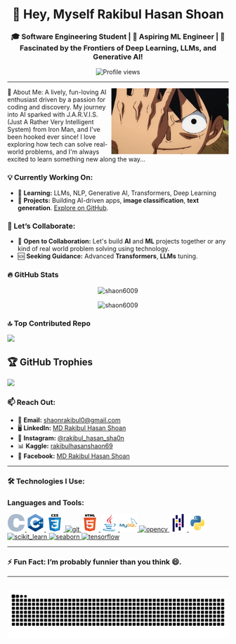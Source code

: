 <h1 align="center">👋 Hey, Myself Rakibul Hasan Shoan</h1>
<h3 align="center">🎓 Software Engineering Student | 🤖 Aspiring ML Engineer | 🌟 Fascinated by the Frontiers of Deep Learning, LLMs, and Generative AI!</h3>

<p align="center"> 
  <img src="https://komarev.com/ghpvc/?username=shaon6009&label=Profile%20views&color=0e75b6&style=flat" alt="Profile views" />
</p>

<hr>
<img align="right" height="150" src="https://raw.githubusercontent.com/shaon6009/shaon6009/refs/heads/main/giphy.webp"  />
🚀 About Me:
A lively, fun-loving AI enthusiast driven by a passion for coding and discovery. My journey into AI sparked with J.A.R.V.I.S. (Just A Rather Very Intelligent System) from Iron Man, and I've been hooked ever since! I love exploring how tech can solve real-world problems, and I'm always excited to learn something new along the way...

### 💡 Currently Working On:
- 🌱 **Learning:** LLMs, NLP, Generative AI, Transformers, Deep Learning
- 🔭 **Projects:** Building AI-driven apps, **image classification**, **text generation**. [Explore on GitHub](https://github.com/shaon6009).

### 🤝 Let’s Collaborate:
- 💼 **Open to Collaboration:** Let's build **AI** and **ML** projects together or any kind of real world problem solving using technology.
- 🆘 **Seeking Guidance:** Advanced **Transformers**, **LLMs** tuning.

### 🔥 **GitHub Stats**

<div align="center">
<p><img align="center" src="https://github-readme-stats.vercel.app/api?username=shaon6009&show_icons=true&theme=algolia&hide_border=true&border_radius=20&include_all_commits=true&count_private=true" alt="shaon6009" /></p>
<!-- <p>
  <img align="center" 
       src="https://github-readme-streak-stats.herokuapp.com/?user=shaon6009&theme=algolia&hide_border=true&border_radius=20"
alt="shaon6009" onerror="this.onerror=null; this.src='https://path-to-your-backup-image';" /> -->
</p>
<p><img align="center" src="https://github-readme-stats.vercel.app/api/top-langs/?username=shaon6009&theme=algolia&hide_border=true&layout=compact&border_radius=20&count_private=true" alt="shaon6009" /></p>
</div>


### 🔝 Top Contributed Repo
![](https://github-contributor-stats.vercel.app/api?username=shaon6009&limit=5&theme=dark&combine_all_yearly_contributions=true)

## 🏆 GitHub Trophies
![](https://github-profile-trophy.vercel.app/?username=shaon6009&theme=radical&no-frame=false&no-bg=true&margin-w=4)

### 📫 Reach Out:
- 📧 **Email:** [shaonrakibul0@gmail.com](mailto:shaonrakibul0@gmail.com)
- 🖥️ **LinkedIn:** [MD Rakibul Hasan Shoan](https://linkedin.com/in/rakibul-hasan-shaon-a22279287)
- 📸 **Instagram:** [@rakibul_hasan_sha0n](https://instagram.com/rakibul_hasan_sha0n)
- 📊 **Kaggle:** [rakibulhasanshaon69](https://kaggle.com/rakibulhasanshaon69)
- 📘 **Facebook:** [MD Rakibul Hasan Shoan](https://fb.com/hasan.shaon.545)
<hr>

### 🛠️ Technologies I Use:
<h3 align="left">Languages and Tools:</h3>
<p align="left"> <a href="https://www.cprogramming.com/" target="_blank" rel="noreferrer"> <img src="https://raw.githubusercontent.com/devicons/devicon/master/icons/c/c-original.svg" alt="c" width="40" height="40"/> </a> <a href="https://www.w3schools.com/cpp/" target="_blank" rel="noreferrer"> <img src="https://raw.githubusercontent.com/devicons/devicon/master/icons/cplusplus/cplusplus-original.svg" alt="cplusplus" width="40" height="40"/> </a> <a href="https://www.w3schools.com/css/" target="_blank" rel="noreferrer"> <img src="https://raw.githubusercontent.com/devicons/devicon/master/icons/css3/css3-original-wordmark.svg" alt="css3" width="40" height="40"/> </a> <a href="https://git-scm.com/" target="_blank" rel="noreferrer"> <img src="https://www.vectorlogo.zone/logos/git-scm/git-scm-icon.svg" alt="git" width="40" height="40"/> </a> <a href="https://www.w3.org/html/" target="_blank" rel="noreferrer"> <img src="https://raw.githubusercontent.com/devicons/devicon/master/icons/html5/html5-original-wordmark.svg" alt="html5" width="40" height="40"/> </a> <a href="https://www.java.com" target="_blank" rel="noreferrer"> <img src="https://raw.githubusercontent.com/devicons/devicon/master/icons/java/java-original.svg" alt="java" width="40" height="40"/> </a> <a href="https://www.mysql.com/" target="_blank" rel="noreferrer"> <img src="https://raw.githubusercontent.com/devicons/devicon/master/icons/mysql/mysql-original-wordmark.svg" alt="mysql" width="40" height="40"/> </a> <a href="https://opencv.org/" target="_blank" rel="noreferrer"> <img src="https://www.vectorlogo.zone/logos/opencv/opencv-icon.svg" alt="opencv" width="40" height="40"/> </a> <a href="https://pandas.pydata.org/" target="_blank" rel="noreferrer"> <img src="https://raw.githubusercontent.com/devicons/devicon/2ae2a900d2f041da66e950e4d48052658d850630/icons/pandas/pandas-original.svg" alt="pandas" width="40" height="40"/> </a> <a href="https://www.python.org" target="_blank" rel="noreferrer"> <img src="https://raw.githubusercontent.com/devicons/devicon/master/icons/python/python-original.svg" alt="python" width="40" height="40"/> </a> <a href="https://scikit-learn.org/" target="_blank" rel="noreferrer"> <img src="https://upload.wikimedia.org/wikipedia/commons/0/05/Scikit_learn_logo_small.svg" alt="scikit_learn" width="40" height="40"/> </a> <a href="https://seaborn.pydata.org/" target="_blank" rel="noreferrer"> <img src="https://seaborn.pydata.org/_images/logo-mark-lightbg.svg" alt="seaborn" width="40" height="40"/> </a> <a href="https://www.tensorflow.org" target="_blank" rel="noreferrer"> <img src="https://www.vectorlogo.zone/logos/tensorflow/tensorflow-icon.svg" alt="tensorflow" width="40" height="40"/> </a> </p>
<hr>

<!--<h2 style="color: #44AEFB">📊 Deepinsight</h2>
<img src="https://github.com/shaon6009/shaon6009/blob/main/decoding_error.gif" alt="stats_banner" width="750" /> -->

### ⚡ Fun Fact: I’m probably funnier than you think 😄.
--- 
<br clear="both">
<img src="https://raw.githubusercontent.com/shaon6009/shaon6009/output/snake.svg" alt="Snake animation" /> 
